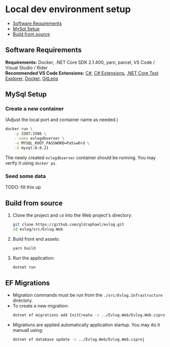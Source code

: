 # Local dev environment setup

* [Software Requirements](#software-requirements)
* [MySql Setup](#mysql-setup)
* [Build from source](#build-from-source)

## Software Requirements

**Requirements:** Docker, .NET Core SDK 2.1.400, yarn, parcel, VS Code / Visual Studio / Rider   
**Recommended VS Code Extensions:** 
[C#](https://marketplace.visualstudio.com/items?itemName=ms-vscode.csharp), 
[C# Extensions](https://marketplace.visualstudio.com/items?itemName=jchannon.csharpextensions), 
[.NET Core Test Explorer](https://marketplace.visualstudio.com/items?itemName=formulahendry.dotnet-test-explorer), 
[Docker](https://marketplace.visualstudio.com/items?itemName=PeterJausovec.vscode-docker), 
[GitLens](https://marketplace.visualstudio.com/items?itemName=eamodio.gitlens)

## MySql Setup

### Create a new container

(Adjust the local port and container name as needed.)

```bash
docker run \
    -p 3307:3306 \
    --name evlogdbserver \
    -e MYSQL_ROOT_PASSWORD=Pa5sw0rd \
    -d mysql:8.0.21
```

The newly created `evlogdbserver` container should be running. You may verify it using `docker ps`.

### Seed some data

TODO: fill this up

## Build from source

1. Clone the project and `cd` into the Web project's directory:
    ```bash
    git clone https://github.com/gldraphael/evlog.git
    cd evlog/src/Evlog.Web
    ```
1. Build front end assets:    
    ```bash
    yarn build
    ```

3. Run the application:
    ```bash
    dotnet run
    ```

## EF Migrations

* Migration commands must be run from the `./src/Evlog.Infrastructure` directory.
* To create a new migration:
    ```bash
    dotnet ef migrations add InitCreate -s ../Evlog.Web/Evlog.Web.csproj
    ```
* Migrations are applied automatically application startup. You may do it manuall using:
    ```bash
    dotnet ef database update -s ../Evlog.Web/Evlog.Web.csproj
    ```
    